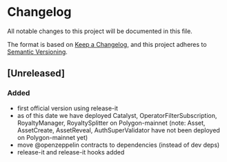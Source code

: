 # Changelog

All notable changes to this project will be documented in this file.

The format is based on [Keep a Changelog](https://keepachangelog.com/en/1.0.0/),
and this project adheres to [Semantic Versioning](https://semver.org/spec/v2.0.0.html).

## [Unreleased]

### Added

- first official version using release-it
- as of this date we have deployed Catalyst, OperatorFilterSubscription, RoyaltyManager, RoyaltySplitter on Polygon-mainnet (note: Asset, AssetCreate, AssetReveal, AuthSuperValidator have not been deployed on Polygon-mainnet yet)
- move @openzeppelin contracts to dependencies (instead of dev deps)
- release-it and release-it hooks added
